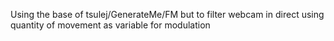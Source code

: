 Using the base of tsulej/GenerateMe/FM but to filter webcam in direct using quantity of movement as variable for modulation
